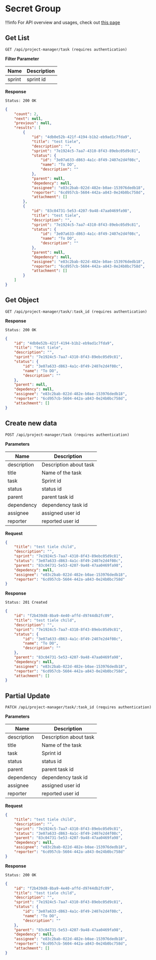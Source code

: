 # Secret Group

!!!info
    For API overview and usages, check out [this page](0-overview.md)

## Get List

```
GET /api/project-manager/task (requires authentication)
```

**Filter Parameter**

Name     | Description
---------|-------------------------------------
sprint | sprint id

**Response**
```
Status: 200 OK
```
```json
{
    "count": 2,
    "next": null,
    "previous": null,
    "results": [
        {
            "id": "4db0e52b-421f-4194-b1b2-eb9ad1c7fda9",
            "title": "test tiele",
            "description": "",
            "sprint": "7e1924c5-7aa7-4310-8f43-89ebc05d9c81",
            "status": {
                "id": "3e07a633-d863-4a1c-8f49-2407e2d4f08c",
                "name": "To DO",
                "description": ""
            },
            "parent": null,
            "depedency": null,
            "assignee": "e83c2bab-022d-482e-b0ae-153976dedb18",
            "reporter": "6cd957cb-5604-442a-a843-0e24b0bc758d",
            "attachment": []
        },
        {
            "id": "83c04731-5e53-4207-9a48-47aa0469fa98",
            "title": "test tiele",
            "description": "",
            "sprint": "7e1924c5-7aa7-4310-8f43-89ebc05d9c81",
            "status": {
                "id": "3e07a633-d863-4a1c-8f49-2407e2d4f08c",
                "name": "To DO",
                "description": ""
            },
            "parent": null,
            "depedency": null,
            "assignee": "e83c2bab-022d-482e-b0ae-153976dedb18",
            "reporter": "6cd957cb-5604-442a-a843-0e24b0bc758d",
            "attachment": []
        }
    ]
}
```

## Get Object

```
GET /api/project-manager/task/:task_id (requires authentication)
```

**Response**
```
Status: 200 OK
```
```json
{
    "id": "4db0e52b-421f-4194-b1b2-eb9ad1c7fda9",
    "title": "test tiele",
    "description": "",
    "sprint": "7e1924c5-7aa7-4310-8f43-89ebc05d9c81",
    "status": {
        "id": "3e07a633-d863-4a1c-8f49-2407e2d4f08c",
        "name": "To DO",
        "description": ""
    },
    "parent": null,
    "depedency": null,
    "assignee": "e83c2bab-022d-482e-b0ae-153976dedb18",
    "reporter": "6cd957cb-5604-442a-a843-0e24b0bc758d",
    "attachment": []
}
```


## Create new data

```
POST /api/project-manager/task (requires authentication)
```

**Parameters**

Name     | Description
---------|-------------------------------------
description | Description about task
title | Name of the task
task | Sprint id
status | status id
parent | parent task id
dependency | dependency task id
assignee | assigned user id
reporter | reported user id

**Request**
```json
{
    "title": "test tiele child",
    "description": "",
    "sprint": "7e1924c5-7aa7-4310-8f43-89ebc05d9c81",
    "status": "3e07a633-d863-4a1c-8f49-2407e2d4f08c",
    "parent": "83c04731-5e53-4207-9a48-47aa0469fa98",
    "depedency": null,
    "assignee": "e83c2bab-022d-482e-b0ae-153976dedb18",
    "reporter": "6cd957cb-5604-442a-a843-0e24b0bc758d"
}
```

**Response**
```
Status: 201 Created
```
```json
{
    "id": "f2b439d8-8ba9-4e40-affd-d9744db2fc09",
    "title": "test tiele child",
    "description": "",
    "sprint": "7e1924c5-7aa7-4310-8f43-89ebc05d9c81",
    "status": {
        "id": "3e07a633-d863-4a1c-8f49-2407e2d4f08c",
        "name": "To DO",
        "description": ""
    },
    "parent": "83c04731-5e53-4207-9a48-47aa0469fa98",
    "depedency": null,
    "assignee": "e83c2bab-022d-482e-b0ae-153976dedb18",
    "reporter": "6cd957cb-5604-442a-a843-0e24b0bc758d",
    "attachment": []
}
```


## Partial Update

```
PATCH /api/project-manager/task/:task_id (requires authentication)
```

**Parameters**

Name     | Description
---------|-------------------------------------
description | Description about task
title | Name of the task
task | Sprint id
status | status id
parent | parent task id
dependency | dependency task id
assignee | assigned user id
reporter | reported user id

**Request**
```json
{
    "title": "test tiele child",
    "description": "",
    "sprint": "7e1924c5-7aa7-4310-8f43-89ebc05d9c81",
    "status": "3e07a633-d863-4a1c-8f49-2407e2d4f08c",
    "parent": "83c04731-5e53-4207-9a48-47aa0469fa98",
    "depedency": null,
    "assignee": "e83c2bab-022d-482e-b0ae-153976dedb18",
    "reporter": "6cd957cb-5604-442a-a843-0e24b0bc758d"
}
```

**Response**
```
Status: 200 OK
```
```json
{
    "id": "f2b439d8-8ba9-4e40-affd-d9744db2fc09",
    "title": "test tiele child",
    "description": "",
    "sprint": "7e1924c5-7aa7-4310-8f43-89ebc05d9c81",
    "status": {
        "id": "3e07a633-d863-4a1c-8f49-2407e2d4f08c",
        "name": "To DO",
        "description": ""
    },
    "parent": "83c04731-5e53-4207-9a48-47aa0469fa98",
    "depedency": null,
    "assignee": "e83c2bab-022d-482e-b0ae-153976dedb18",
    "reporter": "6cd957cb-5604-442a-a843-0e24b0bc758d",
    "attachment": []
}
```
